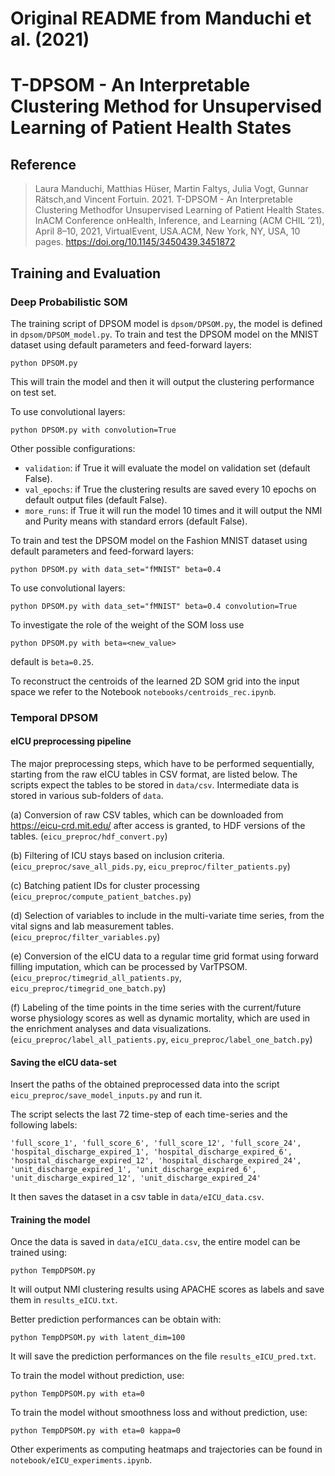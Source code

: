 # Original README from Manduchi et al. (2021)

# T-DPSOM - An Interpretable Clustering Method for Unsupervised Learning of Patient Health States

## Reference
> Laura Manduchi, Matthias Hüser, Martin Faltys, Julia Vogt, Gunnar Rätsch,and Vincent Fortuin. 2021. T-DPSOM - An Interpretable Clustering Methodfor Unsupervised Learning of Patient Health States. InACM Conference onHealth, Inference, and Learning (ACM CHIL ’21), April 8–10, 2021, VirtualEvent, USA.ACM, New York, NY, USA, 10 pages. https://doi.org/10.1145/3450439.3451872

## Training and Evaluation

### Deep Probabilistic SOM

The training script of DPSOM model is `dpsom/DPSOM.py`, the model is defined in `dpsom/DPSOM_model.py`.
To train and test the DPSOM model on the MNIST dataset using default parameters and feed-forward layers:

````python DPSOM.py````

This will train the model and then it will output the clustering performance on test set.

To use convolutional layers:

```python DPSOM.py with convolution=True```

Other possible configurations:
- `validation`: if True it will evaluate the model on validation set (default False).
- `val_epochs`: if True the clustering results are saved every 10 epochs on default output files (default False).
- `more_runs`: if True it will run the model 10 times and it will output the NMI and Purity means with standard errors (default False).

To train and test the DPSOM model on the Fashion MNIST dataset using default parameters and feed-forward layers:

``` python DPSOM.py with data_set="fMNIST" beta=0.4 ```

To use convolutional layers:

``` python DPSOM.py with data_set="fMNIST" beta=0.4 convolution=True ```

To investigate the role of the weight of the SOM loss use

````python DPSOM.py with beta=<new_value>````

default is `beta=0.25`.

To reconstruct the centroids of the learned 2D SOM grid into the input space we refer to the Notebook `notebooks/centroids_rec.ipynb`.

### Temporal DPSOM

#### eICU preprocessing pipeline

The major preprocessing steps, which have to be performed sequentially, starting
from the raw eICU tables in CSV format, are listed below. The scripts expect
the tables to be stored in `data/csv`. Intermediate data is stored in various
sub-folders of `data`.

(a) Conversion of raw CSV tables, which can be downloaded from
    https://eicu-crd.mit.edu/ after access is granted, to HDF versions of the
    tables. (`eicu_preproc/hdf_convert.py`)

(b) Filtering of ICU stays based on inclusion criteria.
    (`eicu_preproc/save_all_pids.py`, `eicu_preproc/filter_patients.py`)

(c) Batching patient IDs for cluster processing
    (`eicu_preproc/compute_patient_batches.py`)

(d) Selection of variables to include in the multi-variate time series, from
    the vital signs and lab measurement tables.
    (`eicu_preproc/filter_variables.py`)

(e) Conversion of the eICU data to a regular time grid format using
    forward filling imputation, which can be processed by VarTPSOM.
    (`eicu_preproc/timegrid_all_patients.py`, `eicu_preproc/timegrid_one_batch.py`)

(f) Labeling of the time points in the time series with the current/future
    worse physiology scores as well as dynamic mortality, which
    are used in the enrichment analyses and data visualizations.
    (`eicu_preproc/label_all_patients.py`, `eicu_preproc/label_one_batch.py`)
 
#### Saving the eICU data-set

Insert the paths of the obtained preprocessed data into the script `eicu_preproc/save_model_inputs.py` and run it.

The script selects the last 72 time-step of each time-series and the following labels:

`'full_score_1', 'full_score_6', 'full_score_12', 'full_score_24',
                          	         'hospital_discharge_expired_1', 'hospital_discharge_expired_6',
                                         'hospital_discharge_expired_12', 'hospital_discharge_expired_24',
                                         'unit_discharge_expired_1', 'unit_discharge_expired_6',
                                         'unit_discharge_expired_12', 'unit_discharge_expired_24'`
                                         
It then saves the dataset in a csv table in `data/eICU_data.csv`.

#### Training the model

Once the data is saved in `data/eICU_data.csv`, the entire model can be trained using:

`python TempDPSOM.py`

It will output NMI clustering results using APACHE scores as labels and save them in `results_eICU.txt`.

Better prediction performances can be obtain with:

`python TempDPSOM.py with latent_dim=100`

It will save the prediction performances on the file `results_eICU_pred.txt`.

To train the model without prediction, use:

`python TempDPSOM.py with eta=0`

To train the model without smoothness loss and without prediction, use:

`python TempDPSOM.py with eta=0 kappa=0`

Other experiments as computing heatmaps and trajectories can be found in `notebook/eICU_experiments.ipynb`.

